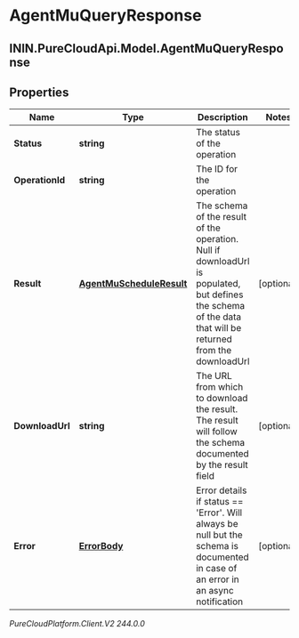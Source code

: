 # AgentMuQueryResponse

## ININ.PureCloudApi.Model.AgentMuQueryResponse

## Properties

|Name | Type | Description | Notes|
|------------ | ------------- | ------------- | -------------|
| **Status** | **string** | The status of the operation | |
| **OperationId** | **string** | The ID for the operation | |
| **Result** | [**AgentMuScheduleResult**](AgentMuScheduleResult) | The schema of the result of the operation. Null if downloadUrl is populated, but defines the schema of the data that will be returned from the downloadUrl | [optional] |
| **DownloadUrl** | **string** | The URL from which to download the result. The result will follow the schema documented by the result field | [optional] |
| **Error** | [**ErrorBody**](ErrorBody) | Error details if status &#x3D;&#x3D; &#39;Error&#39;. Will always be null but the schema is documented in case of an error in an async notification | [optional] |



_PureCloudPlatform.Client.V2 244.0.0_
